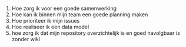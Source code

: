 <ol>
<li>
Hoe zorg ik voor een goede samenwerking
</li>
<li>Hoe kan ik binnen mijn team een goede planning maken 

</li>

<li>
    Hoe prioriteer ik mijn issues
</li>

<li>Hoe realiseer ik een data model
</li>
<li>hoe zorg ik dat mijn repository overzichtelijk is en goed navolgbaar is zonder wiki</li>
</ol>
